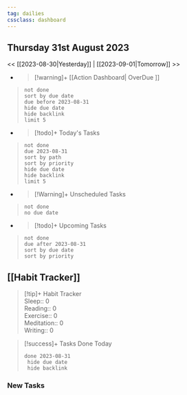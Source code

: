 ```yaml
---
tag: dailies
cssclass: dashboard
---
```

## Thursday 31st August 2023

<< [[2023-08-30|Yesterday]] | [[2023-09-01|Tomorrow]] >>

- > [!warning]+ [[Action Dashboard| OverDue ]]
> ```tasks
> not done
> sort by due date
> due before 2023-08-31
> hide due date
> hide backlink
> limit 5
> ```

- > [!todo]+ Today's Tasks
> ```tasks
> not done
> due 2023-08-31
> sort by path
> sort by priority
> hide due date
> hide backlink
> limit 5
> ```

- > [!Warning]+ Unscheduled Tasks  
 > ```tasks  
 > not done  
 > no due date

- > [!todo]+ Upcoming Tasks
> ```tasks  
> not done  
> due after 2023-08-31  
> sort by due date
> sort by priority  

## [[Habit Tracker]]
> [!tip]+ Habit Tracker  
> Sleep:: 0  
> Reading:: 0  
> Exercise:: 0  
> Meditation:: 0  
> Writing:: 0


> [!success]+ Tasks Done Today
> ```tasks 
> done 2023-08-31
>  hide due date
>  hide backlink
### New Tasks

